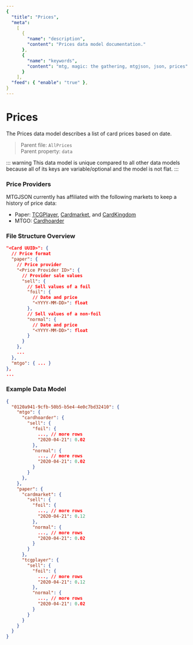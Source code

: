 ```yaml
---
{
  "title": "Prices",
  "meta":
    [
      {
        "name": "description",
        "content": "Prices data model documentation."
      },
      {
        "name": "keywords",
        "content": "mtg, magic: the gathering, mtgjson, json, prices"
      }
    ],
  "feed": { "enable": "true" },
}
---
```


# Prices

The Prices data model describes a list of card prices based on date.

> Parent file: `AllPrices`  
> Parent property: `data`

::: warning
This data model is unique compared to all other data models because all of its keys are variable/optional and the model is not flat.
:::

### Price Providers

MTGJSON currently has affiliated with the following markets to keep a history of price data:

- Paper: <a href="https://www.tcgplayer.com" target="_blank" rel="noopener noreferrer">TCGPlayer</a>, <a href="https://www.cardmarket.com" target="_blank" rel="noopener noreferrer">Cardmarket</a>, and <a href="https://www.cardkingdom.com" target="_blank" rel="noopener noreferrer">CardKingdom</a>
- MTGO: <a href="https://www.cardhoarder.com" target="_blank" rel="noopener noreferrer">Cardhoarder</a>

### File Structure Overview

```json
"<Card UUID>": {
  // Price format
  "paper": {
    // Price provider
    "<Price Provider ID>": {
      // Provider sale values
      "sell": {
        // Sell values of a foil
        "foil": {
          // Date and price
          "<YYYY-MM-DD>": float
        },
        // Sell values of a non-foil
        "normal": {
          // Date and price
          "<YYYY-MM-DD>": float
        }
      }
    },
    ...
  },
  "mtgo": { ... }
},
...
```

### Example Data Model

```json
{
  "0120a941-9cfb-50b5-b5e4-4e0c7bd32410": {
    "mtgo": {
      "cardhoarder": {
        "sell": {
          "foil": {
            ..., // more rows
            "2020-04-21": 0.02
          },
          "normal": {
            ..., // more rows
            "2020-04-21": 0.02
          }
        }
      },
    },
    "paper": {
      "cardmarket": {
        "sell": {
          "foil": {
            ..., // more rows
            "2020-04-21": 0.12
          },
          "normal": {
            ..., // more rows
            "2020-04-21": 0.02
          }
        }
      },
      "tcgplayer": {
        "sell": {
          "foil": {
            ..., // more rows
            "2020-04-21": 0.12
          },
          "normal": {
            ..., // more rows
            "2020-04-21": 0.02
          }
        }
      }
    }
  }
}
```
